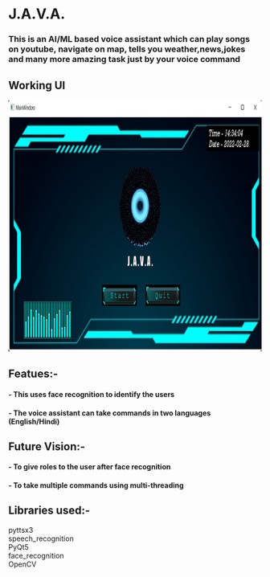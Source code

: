 # J.A.V.A.
### This is an AI/ML based voice assistant which can play songs on youtube, navigate on map, tells you weather,news,jokes and many more amazing task just by your voice command  <br/> 

Working UI
-------
<img src ="ui.jpg" height = "500" width = "1000"> <br/>

## Featues:-
#### - This uses face recognition to identify the users
#### - The voice assistant can take commands in two languages (English/Hindi)


## Future Vision:-
#### - To give roles to the user after face recognition
#### - To take multiple commands using multi-threading


## Libraries used:-
pyttsx3<br/>
speech_recognition<br/>
PyQt5<br/>
face_recognition<br/>
OpenCV
